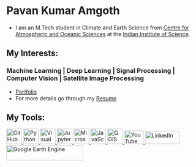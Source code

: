 # Pavan Kumar Amgoth

- I am an M.Tech student in Climate and Earth Science from [Centre for Atmospheric and Oceanic Sciences](https://caos.iisc.ac.in/) at the [Indian Institute of Science](https://iisc.ac.in/).

## My Interests:
### **Machine Learning | Deep Learning | Signal Processing | Computer Vision | Satellite Image Processing**

- [Portfolio](https://sites.google.com/view/pavankumaramgoth?usp=sharing)
- For more details go through my [Resume](https://github.com/pavankz/pavankz/blob/main/Pavan_s_Resume.pdf)


## My Tools: 


<a href="https://github.com/pavankz">
    <img src="https://github.githubassets.com/images/modules/logos_page/GitHub-Mark.png" alt="GitHub" width="40" height="40">
</a>
<a href="https://www.python.org/">
    <img src="https://upload.wikimedia.org/wikipedia/commons/c/c3/Python-logo-notext.svg" alt="Python" width="40" height="40">
</a>
<a href="https://code.visualstudio.com/">
    <img src="https://upload.wikimedia.org/wikipedia/commons/9/9a/Visual_Studio_Code_1.35_icon.svg" alt="Visual Studio Code" width="40" height="40">
</a>
<a href="https://jupyter.org/">
    <img src="https://upload.wikimedia.org/wikipedia/commons/3/38/Jupyter_logo.svg" alt="Jupyter Notebook" width="40" height="40">
</a>
<a href="https://www.microsoft.com/en-us/microsoft-365/excel">
    <img src="https://upload.wikimedia.org/wikipedia/commons/3/34/Microsoft_Office_Excel_%282019%E2%80%93present%29.svg" alt="Microsoft Excel" width="40" height="40">
</a>
<a href="https://www.javascript.com/">
    <img src="https://upload.wikimedia.org/wikipedia/commons/9/99/Unofficial_JavaScript_logo_2.svg" alt="JavaScript" width="40" height="40">
</a>
<a href="https://www.qgis.org/">
    <img src="https://www.qgis.org/img/logosign.svg" alt="QGIS" width="40" height="40">
</a>
<a href="https://www.youtube.com/@pavankumaar__">
    <img src="https://upload.wikimedia.org/wikipedia/commons/4/42/YouTube_icon_%282013-2017%29.png" alt="YouTube" width="50" height="35">
</a>
<a href="https://www.linkedin.com/in/pavan-kumar-amgoth">
    <img src="https://upload.wikimedia.org/wikipedia/commons/0/01/LinkedIn_Logo.svg" alt="LinkedIn" width="90" height="33">
</a>

<a href="https://earthengine.google.com/">
    <img src="https://code.earthengine.google.com/images/GoogleEarthEngine_v1.png" alt="Google Earth Engine" width="200" height="40">
</a>



